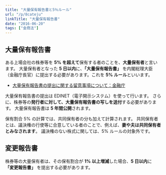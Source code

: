 ```yaml
---
title: "大量保有報告書と5％ルール"
url: "/p/8cateju"
linkTitle: "大量保有報告書"
date: "2016-06-20"
tags: ["金商法"]
---
```


大量保有報告書
----

ある上場会社の株券等を **5% を超えて**保有する者のことを、**大量保有者**と言います。
大量保有者となった **5 日以内**に、**「大量保有報告書」** を内閣総理大臣（金融庁長官）に提出する必要があります。これを **5% ルール**といいます。

- [大量保有報告書の提出に関する留意事項について：金融庁](http://www.fsa.go.jp/news/18/syouken/20070309-1.html)

大量保有報告書の提出は EDINET（電子開示システム）を使って行います。
さらに、株券等の**発行者に対して、大量保有報告書の写しを送付**する必要があります。
大量保有報告書は **5 年間公開**されます。

保有割合 5% の計算では、共同保有者の分も加えて計算されます。
共同保有者とは、議決権の行使等に合意している者のことで、例えば、**妻や夫は共同保有者とみなされます**。
議決権のない株式に関しては、5% ルールの対象外です。


変更報告書
----

株券等の大量保有者は、その保有割合が **1% 以上増減**した場合、**5 日以内**に **「変更報告書」** を提出する必要があります。


